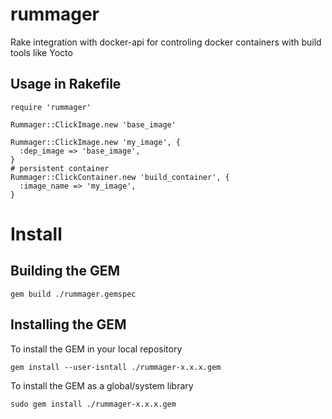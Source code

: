 rummager
========

Rake integration with docker-api for controling docker containers with build
tools like Yocto

Usage in Rakefile
-----------------

	require 'rummager'
  
	Rummager::ClickImage.new 'base_image'
  
	Rummager::ClickImage.new 'my_image', {
	  :dep_image => 'base_image',
	}
	# persistent container
	Rummager::ClickContainer.new 'build_container', {
	  :image_name => 'my_image',
	}
  
Install
=======

Building the GEM
----------------

	gem build ./rummager.gemspec
  
Installing the GEM
------------------

To install the GEM in your local repository

	gem install --user-isntall ./rummager-x.x.x.gem
  
To install the GEM as a global/system library

	sudo gem install ./rummager-x.x.x.gem
